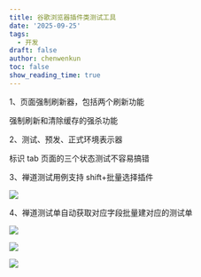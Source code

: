 ```yaml
---
title: 谷歌浏览器插件类测试工具
date: '2025-09-25'
tags:
  - 开发
draft: false
author: chenwenkun
toc: false
show_reading_time: true
---
```

1、页面强制刷新器，包括两个刷新功能

强制刷新和清除缓存的强杀功能

2、测试、预发、正式环境表示器

标识 tab 页面的三个状态测试不容易搞错

3、禅道测试用例支持 shift+批量选择插件

![](https://prod-files-secure.s3.us-west-2.amazonaws.com/c205fb54-92b2-4987-8be3-972b67d27acc/7ca8990d-2ef0-4ad6-8256-c807dbb8b3d5/image.png?X-Amz-Algorithm=AWS4-HMAC-SHA256&X-Amz-Content-Sha256=UNSIGNED-PAYLOAD&X-Amz-Credential=ASIAZI2LB466V57FEKCJ%2F20251020%2Fus-west-2%2Fs3%2Faws4_request&X-Amz-Date=20251020T061805Z&X-Amz-Expires=3600&X-Amz-Security-Token=IQoJb3JpZ2luX2VjEDkaCXVzLXdlc3QtMiJIMEYCIQDuhMn%2BC2CUHVm2a2OLQWCz0VV4ZMMJJ9UUndKZmZsKLAIhAJs1LVwXw64752bIF2NCTga1jP0BcwYwNwZtFhntHfr1KogECOL%2F%2F%2F%2F%2F%2F%2F%2F%2F%2FwEQABoMNjM3NDIzMTgzODA1Igz5cswVN2h1JfgsZLkq3ANbAhamYTOqPUnTryTmCqJrV1I9kDIJqEbbEWyjobPFLT%2B4PsZZPtgcSnGEyT%2FZE2YmSaJRPMrl3%2FL%2BCum8xdFVan56Rl7dqezr47fDCEkJkshafm6hKF57WYVprQHr9JMV3VY9%2Brx2fkr%2FXAzpR8WcYzIED7v5w%2BS47TnDS%2BZzpPf0KbT%2Fn9GjMWJ8aWxWwbv52rHSJ1ViJt%2Fxoe8wRBW5SzpG2lj%2BW5hb0rkuMmMRsGc%2BIYgaq0oC8xH%2F2B%2FIiH0ebf1Xkoc5TRHw%2F6geNxAHbw%2Bucte5KC3K77jdSQaydeHDSzzhBrJ5Qnyqh5nzmnMOacfTC2tutqdYrfu7oyjeAmzQfaky56Jkp99LMjhAfPcnuxj6KlDU3a0JaGmGVFtDGOWzkzPgfMEfVkPJqcnQpWoQ3GvgFdl4gE8RxnsUng50Nt9JSzvPM9W%2BAZXv4KEOV1EN8vLnmWOqlagBi4yj%2B49MKdXNkiKhw4cNIk6L0yETCHEV5y23W0YO4BcOlkiRmzcORPE68Y4GIAXbSC5c%2BmX8cp07t3kpnXIYNqKqQCdSXmEMm%2F5T9FOZXCMgmfFc8B45XqGz5zUVHtyN19rO5dmoS4MMs6BjjNFJXub16qr7ZtG7WVdi9Vk95TCwidbHBjqkAYqJinekhFo5UWPZUXEcbrybP2NWrkRDM5c5X8ByzHUiyJ%2B%2Fwwcqp1ieBMgxA6LXttNEMuTgrzGBz8mqfNHf6fMTkVtn%2FvxFLfvcAamH5bO7QFpCb%2BDcf8bTURXtzyxUQTD9wanT4O1EB44Hticsnz2HgYe5nIaSQGk1m6QMoXjUDG0j38%2B35BNYa3cfP%2FSHa7gzAGU5hAxrmvUQcF9hbxWWFgos&X-Amz-Signature=46073b68997e4c1404185fe9ab6f98aaf62db68616552fb5319a35d245aef68f&X-Amz-SignedHeaders=host&x-amz-checksum-mode=ENABLED&x-id=GetObject)

4、禅道测试单自动获取对应字段批量建对应的测试单

![](https://prod-files-secure.s3.us-west-2.amazonaws.com/c205fb54-92b2-4987-8be3-972b67d27acc/1ea39b01-dd1c-4a56-bb09-4fe87447f5c7/image.png?X-Amz-Algorithm=AWS4-HMAC-SHA256&X-Amz-Content-Sha256=UNSIGNED-PAYLOAD&X-Amz-Credential=ASIAZI2LB466V57FEKCJ%2F20251020%2Fus-west-2%2Fs3%2Faws4_request&X-Amz-Date=20251020T061805Z&X-Amz-Expires=3600&X-Amz-Security-Token=IQoJb3JpZ2luX2VjEDkaCXVzLXdlc3QtMiJIMEYCIQDuhMn%2BC2CUHVm2a2OLQWCz0VV4ZMMJJ9UUndKZmZsKLAIhAJs1LVwXw64752bIF2NCTga1jP0BcwYwNwZtFhntHfr1KogECOL%2F%2F%2F%2F%2F%2F%2F%2F%2F%2FwEQABoMNjM3NDIzMTgzODA1Igz5cswVN2h1JfgsZLkq3ANbAhamYTOqPUnTryTmCqJrV1I9kDIJqEbbEWyjobPFLT%2B4PsZZPtgcSnGEyT%2FZE2YmSaJRPMrl3%2FL%2BCum8xdFVan56Rl7dqezr47fDCEkJkshafm6hKF57WYVprQHr9JMV3VY9%2Brx2fkr%2FXAzpR8WcYzIED7v5w%2BS47TnDS%2BZzpPf0KbT%2Fn9GjMWJ8aWxWwbv52rHSJ1ViJt%2Fxoe8wRBW5SzpG2lj%2BW5hb0rkuMmMRsGc%2BIYgaq0oC8xH%2F2B%2FIiH0ebf1Xkoc5TRHw%2F6geNxAHbw%2Bucte5KC3K77jdSQaydeHDSzzhBrJ5Qnyqh5nzmnMOacfTC2tutqdYrfu7oyjeAmzQfaky56Jkp99LMjhAfPcnuxj6KlDU3a0JaGmGVFtDGOWzkzPgfMEfVkPJqcnQpWoQ3GvgFdl4gE8RxnsUng50Nt9JSzvPM9W%2BAZXv4KEOV1EN8vLnmWOqlagBi4yj%2B49MKdXNkiKhw4cNIk6L0yETCHEV5y23W0YO4BcOlkiRmzcORPE68Y4GIAXbSC5c%2BmX8cp07t3kpnXIYNqKqQCdSXmEMm%2F5T9FOZXCMgmfFc8B45XqGz5zUVHtyN19rO5dmoS4MMs6BjjNFJXub16qr7ZtG7WVdi9Vk95TCwidbHBjqkAYqJinekhFo5UWPZUXEcbrybP2NWrkRDM5c5X8ByzHUiyJ%2B%2Fwwcqp1ieBMgxA6LXttNEMuTgrzGBz8mqfNHf6fMTkVtn%2FvxFLfvcAamH5bO7QFpCb%2BDcf8bTURXtzyxUQTD9wanT4O1EB44Hticsnz2HgYe5nIaSQGk1m6QMoXjUDG0j38%2B35BNYa3cfP%2FSHa7gzAGU5hAxrmvUQcF9hbxWWFgos&X-Amz-Signature=1102b4adaf39d1fa96c8e7756fd16b9f9e473a6bd8c97024be78ab2077c27a28&X-Amz-SignedHeaders=host&x-amz-checksum-mode=ENABLED&x-id=GetObject)

![](https://prod-files-secure.s3.us-west-2.amazonaws.com/c205fb54-92b2-4987-8be3-972b67d27acc/fa727f1d-546c-42aa-9508-d8d3d1275bcd/image.png?X-Amz-Algorithm=AWS4-HMAC-SHA256&X-Amz-Content-Sha256=UNSIGNED-PAYLOAD&X-Amz-Credential=ASIAZI2LB466V57FEKCJ%2F20251020%2Fus-west-2%2Fs3%2Faws4_request&X-Amz-Date=20251020T061805Z&X-Amz-Expires=3600&X-Amz-Security-Token=IQoJb3JpZ2luX2VjEDkaCXVzLXdlc3QtMiJIMEYCIQDuhMn%2BC2CUHVm2a2OLQWCz0VV4ZMMJJ9UUndKZmZsKLAIhAJs1LVwXw64752bIF2NCTga1jP0BcwYwNwZtFhntHfr1KogECOL%2F%2F%2F%2F%2F%2F%2F%2F%2F%2FwEQABoMNjM3NDIzMTgzODA1Igz5cswVN2h1JfgsZLkq3ANbAhamYTOqPUnTryTmCqJrV1I9kDIJqEbbEWyjobPFLT%2B4PsZZPtgcSnGEyT%2FZE2YmSaJRPMrl3%2FL%2BCum8xdFVan56Rl7dqezr47fDCEkJkshafm6hKF57WYVprQHr9JMV3VY9%2Brx2fkr%2FXAzpR8WcYzIED7v5w%2BS47TnDS%2BZzpPf0KbT%2Fn9GjMWJ8aWxWwbv52rHSJ1ViJt%2Fxoe8wRBW5SzpG2lj%2BW5hb0rkuMmMRsGc%2BIYgaq0oC8xH%2F2B%2FIiH0ebf1Xkoc5TRHw%2F6geNxAHbw%2Bucte5KC3K77jdSQaydeHDSzzhBrJ5Qnyqh5nzmnMOacfTC2tutqdYrfu7oyjeAmzQfaky56Jkp99LMjhAfPcnuxj6KlDU3a0JaGmGVFtDGOWzkzPgfMEfVkPJqcnQpWoQ3GvgFdl4gE8RxnsUng50Nt9JSzvPM9W%2BAZXv4KEOV1EN8vLnmWOqlagBi4yj%2B49MKdXNkiKhw4cNIk6L0yETCHEV5y23W0YO4BcOlkiRmzcORPE68Y4GIAXbSC5c%2BmX8cp07t3kpnXIYNqKqQCdSXmEMm%2F5T9FOZXCMgmfFc8B45XqGz5zUVHtyN19rO5dmoS4MMs6BjjNFJXub16qr7ZtG7WVdi9Vk95TCwidbHBjqkAYqJinekhFo5UWPZUXEcbrybP2NWrkRDM5c5X8ByzHUiyJ%2B%2Fwwcqp1ieBMgxA6LXttNEMuTgrzGBz8mqfNHf6fMTkVtn%2FvxFLfvcAamH5bO7QFpCb%2BDcf8bTURXtzyxUQTD9wanT4O1EB44Hticsnz2HgYe5nIaSQGk1m6QMoXjUDG0j38%2B35BNYa3cfP%2FSHa7gzAGU5hAxrmvUQcF9hbxWWFgos&X-Amz-Signature=3b2e4ae6aa5cb865c703eed51be7747eee9fde287b6a90d54b242514b0dc58f2&X-Amz-SignedHeaders=host&x-amz-checksum-mode=ENABLED&x-id=GetObject)

![](https://prod-files-secure.s3.us-west-2.amazonaws.com/c205fb54-92b2-4987-8be3-972b67d27acc/2a374ca8-3be3-4978-8ee1-2331f1db0267/image.png?X-Amz-Algorithm=AWS4-HMAC-SHA256&X-Amz-Content-Sha256=UNSIGNED-PAYLOAD&X-Amz-Credential=ASIAZI2LB466V57FEKCJ%2F20251020%2Fus-west-2%2Fs3%2Faws4_request&X-Amz-Date=20251020T061805Z&X-Amz-Expires=3600&X-Amz-Security-Token=IQoJb3JpZ2luX2VjEDkaCXVzLXdlc3QtMiJIMEYCIQDuhMn%2BC2CUHVm2a2OLQWCz0VV4ZMMJJ9UUndKZmZsKLAIhAJs1LVwXw64752bIF2NCTga1jP0BcwYwNwZtFhntHfr1KogECOL%2F%2F%2F%2F%2F%2F%2F%2F%2F%2FwEQABoMNjM3NDIzMTgzODA1Igz5cswVN2h1JfgsZLkq3ANbAhamYTOqPUnTryTmCqJrV1I9kDIJqEbbEWyjobPFLT%2B4PsZZPtgcSnGEyT%2FZE2YmSaJRPMrl3%2FL%2BCum8xdFVan56Rl7dqezr47fDCEkJkshafm6hKF57WYVprQHr9JMV3VY9%2Brx2fkr%2FXAzpR8WcYzIED7v5w%2BS47TnDS%2BZzpPf0KbT%2Fn9GjMWJ8aWxWwbv52rHSJ1ViJt%2Fxoe8wRBW5SzpG2lj%2BW5hb0rkuMmMRsGc%2BIYgaq0oC8xH%2F2B%2FIiH0ebf1Xkoc5TRHw%2F6geNxAHbw%2Bucte5KC3K77jdSQaydeHDSzzhBrJ5Qnyqh5nzmnMOacfTC2tutqdYrfu7oyjeAmzQfaky56Jkp99LMjhAfPcnuxj6KlDU3a0JaGmGVFtDGOWzkzPgfMEfVkPJqcnQpWoQ3GvgFdl4gE8RxnsUng50Nt9JSzvPM9W%2BAZXv4KEOV1EN8vLnmWOqlagBi4yj%2B49MKdXNkiKhw4cNIk6L0yETCHEV5y23W0YO4BcOlkiRmzcORPE68Y4GIAXbSC5c%2BmX8cp07t3kpnXIYNqKqQCdSXmEMm%2F5T9FOZXCMgmfFc8B45XqGz5zUVHtyN19rO5dmoS4MMs6BjjNFJXub16qr7ZtG7WVdi9Vk95TCwidbHBjqkAYqJinekhFo5UWPZUXEcbrybP2NWrkRDM5c5X8ByzHUiyJ%2B%2Fwwcqp1ieBMgxA6LXttNEMuTgrzGBz8mqfNHf6fMTkVtn%2FvxFLfvcAamH5bO7QFpCb%2BDcf8bTURXtzyxUQTD9wanT4O1EB44Hticsnz2HgYe5nIaSQGk1m6QMoXjUDG0j38%2B35BNYa3cfP%2FSHa7gzAGU5hAxrmvUQcF9hbxWWFgos&X-Amz-Signature=88f3e72169aff67ece3dde3a75793bb09d8acd2d242bef01579f7f3b501cd3f7&X-Amz-SignedHeaders=host&x-amz-checksum-mode=ENABLED&x-id=GetObject)
